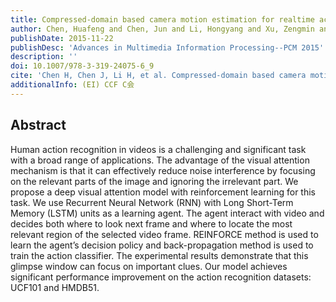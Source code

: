 ```yaml
---
title: Compressed-domain based camera motion estimation for realtime action recognition
author: Chen, Huafeng and Chen, Jun and Li, Hongyang and Xu, Zengmin and Hu, Ruimin
publishDate: 2015-11-22
publishDesc: 'Advances in Multimedia Information Processing--PCM 2015'
description: ''
doi: 10.1007/978-3-319-24075-6_9
cite: 'Chen H, Chen J, Li H, et al. Compressed-domain based camera motion estimation for realtime action recognition[C]//Advances in Multimedia Information Processing--PCM 2015: 16th Pacific-Rim Conference on Multimedia, Gwangju, South Korea, September 16-18, 2015, Proceedings, Part I 16. Springer International Publishing, 2015: 85-94.'
additionalInfo: (EI) CCF C会
---
```


## Abstract

Human action recognition in videos is a challenging and significant task with a broad range of applications. The advantage of the visual attention mechanism is that it can effectively reduce noise interference by focusing on the relevant parts of the image and ignoring the irrelevant part. We propose a deep visual attention model with reinforcement learning for this task. We use Recurrent Neural Network (RNN) with Long Short-Term Memory (LSTM) units as a learning agent. The agent interact with video and decides both where to look next frame and where to locate the most relevant region of the selected video frame. REINFORCE method is used to learn the agent’s decision policy and back-propagation method is used to train the action classifier. The experimental results demonstrate that this glimpse window can focus on important clues. Our model achieves significant performance improvement on the action recognition datasets: UCF101 and HMDB51.
